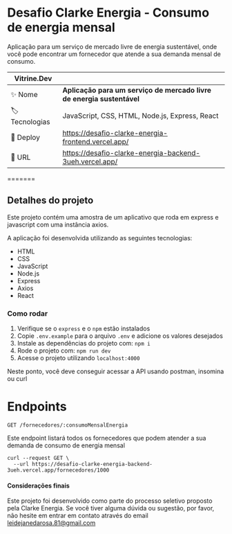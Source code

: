 # Desafio Clarke Energia - Consumo de energia mensal


Aplicação para um serviço de mercado livre de energia sustentável, onde você pode encontrar um fornecedor que atende a sua demanda mensal de consumo.

| Vitrine.Dev         |                                                                       |
| ------------------- | --------------------------------------------------------------------- |
| :sparkles: Nome     | **Aplicação para um serviço de mercado livre de energia sustentável** |
| :label: Tecnologias | JavaScript, CSS, HTML, Node.js, Express, React                        |
| :rocket: Deploy     | https://desafio-clarke-energia-frontend.vercel.app/                   |
| :rocket: URL        | https://desafio-clarke-energia-backend-3ueh.vercel.app/               |

=======

## Detalhes do projeto

Este projeto contém uma amostra de um aplicativo que roda em express e javascript com uma instância axios.

A aplicação foi desenvolvida utilizando as seguintes tecnologias:

- HTML
- CSS
- JavaScript
- Node.js
- Express
- Axios
- React

### Como rodar

1.  Verifique se o `express` e o `npm` estão instalados
2.  Copie `.env.example` para o arquivo `.env` e adicione os valores desejados
3.  Instale as dependências do projeto com: `npm i`
4.  Rode o projeto com: `npm run dev`
5.  Acesse o projeto utilizando `localhost:4000`

Neste ponto, você deve conseguir acessar a API usando postman, insomina ou curl

# Endpoints

`GET /fornecedores/:consumoMensalEnergia`

Este endpoint listará todos os fornecedores que podem atender a sua demanda de consumo de energia mensal

```
curl --request GET \
  --url https://desafio-clarke-energia-backend-3ueh.vercel.app/fornecedores/1000
```

#### Considerações finais

Este projeto foi desenvolvido como parte do processo seletivo proposto pela Clarke Energia. Se você tiver alguma dúvida ou sugestão, por favor, não hesite em entrar em contato através do email leidejanedarosa.81@gmail.com
